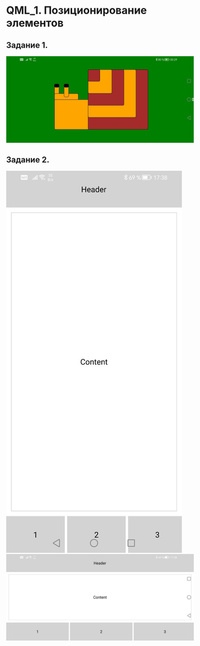 # QML_1. Позиционирование элементов
## Задание 1.
![image](img/ulit.jpg)
## Задание 2.
![image](img/2_1.jpg)
![image](img/2_2.jpg)
